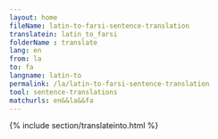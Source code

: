 ```yaml
---
layout: home
fileName: latin-to-farsi-sentence-translation
translatein: latin_to_farsi
folderName : translate
lang: en
from: la
to: fa
langname: latin-to
permalink: /la/latin-to-farsi-sentence-translation
tool: sentence-translations
matchurls: en&&la&&fa
---
```

{% include section/translateinto.html %}
